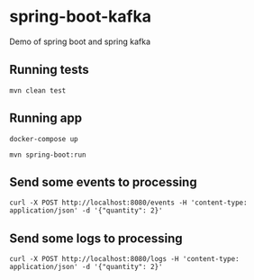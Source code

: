 # spring-boot-kafka
Demo of spring boot and spring kafka

## Running tests
```mvn clean test``` 

## Running app
```docker-compose up```

```mvn spring-boot:run``` 

## Send some events to processing
```curl -X POST http://localhost:8080/events -H 'content-type: application/json' -d '{"quantity": 2}'```

## Send some logs to processing
```curl -X POST http://localhost:8080/logs -H 'content-type: application/json' -d '{"quantity": 2}'```

